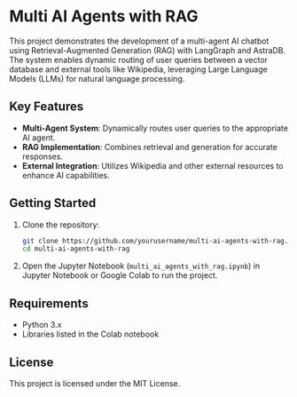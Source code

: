 # Multi AI Agents with RAG

This project demonstrates the development of a multi-agent AI chatbot using Retrieval-Augmented Generation (RAG) with LangGraph and AstraDB. The system enables dynamic routing of user queries between a vector database and external tools like Wikipedia, leveraging Large Language Models (LLMs) for natural language processing.

## Key Features
- **Multi-Agent System**: Dynamically routes user queries to the appropriate AI agent.
- **RAG Implementation**: Combines retrieval and generation for accurate responses.
- **External Integration**: Utilizes Wikipedia and other external resources to enhance AI capabilities.

## Getting Started

1. Clone the repository:
    ```bash
    git clone https://github.com/yourusername/multi-ai-agents-with-rag.git
    cd multi-ai-agents-with-rag
    ```

2. Open the Jupyter Notebook (`multi_ai_agents_with_rag.ipynb`) in Jupyter Notebook or Google Colab to run the project.

## Requirements

- Python 3.x
- Libraries listed in the Colab notebook

## License

This project is licensed under the MIT License.
